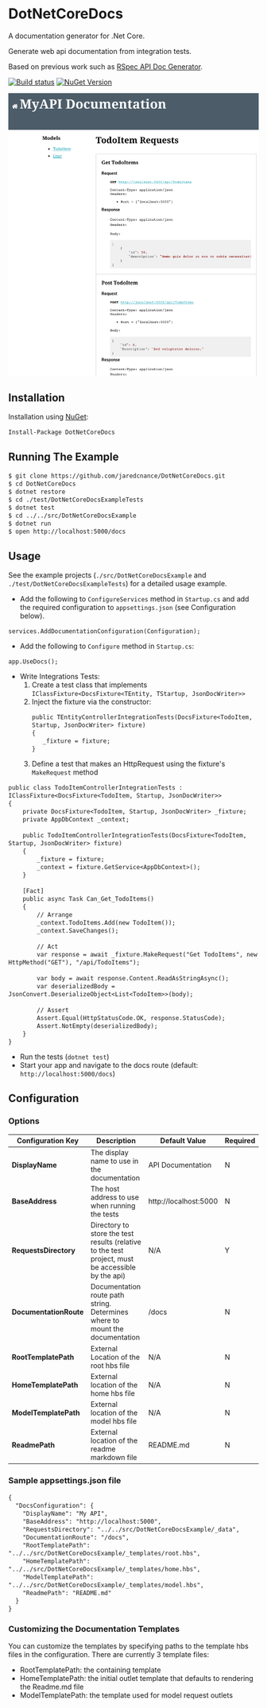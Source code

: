 # DotNetCoreDocs

A documentation generator for .Net Core. 

Generate web api documentation from integration tests.

Based on previous work such as [RSpec API Doc Generator](https://github.com/zipmark/rspec_api_documentation).

[![Build status](https://ci.appveyor.com/api/projects/status/ilmuycxm6g9f6y96?svg=true)](https://ci.appveyor.com/project/jaredcnance/dotnetcoredocs)
[![NuGet Version](https://img.shields.io/nuget/v/DotNetCoreDocs.svg)](https://www.nuget.org/packages/DotNetCoreDocs/)

![Model](screen_model.png)

## Installation

Installation using [NuGet](https://www.nuget.org/packages/DotNetCoreDocs/):

```
Install-Package DotNetCoreDocs
```

## Running The Example

```
$ git clone https://github.com/jaredcnance/DotNetCoreDocs.git
$ cd DotNetCoreDocs
$ dotnet restore
$ cd ./test/DotNetCoreDocsExampleTests
$ dotnet test
$ cd ../../src/DotNetCoreDocsExample
$ dotnet run
$ open http://localhost:5000/docs
```

## Usage

See the example projects (`./src/DotNetCoreDocsExample` and `./test/DotNetCoreDocsExampleTests`) for a detailed usage example.

- Add the following to `ConfigureServices` method in `Startup.cs` and add the required configuration to `appsettings.json` (see Configuration below).

```
services.AddDocumentationConfiguration(Configuration);
```

- Add the following to `Configure` method in `Startup.cs`:

```
app.UseDocs();
```

- Write Integrations Tests:
  1. Create a test class that implements `IClassFixture<DocsFixture<TEntity, TStartup, JsonDocWriter>>`
  2. Inject the fixture via the constructor:
     ```
     public TEntityControllerIntegrationTests(DocsFixture<TodoItem, Startup, JsonDocWriter> fixture)
     {
        _fixture = fixture;
     }
     ```
  3. Define a test that makes an HttpRequest using the fixture's `MakeRequest` method
```
public class TodoItemControllerIntegrationTests : IClassFixture<DocsFixture<TodoItem, Startup, JsonDocWriter>>
{
    private DocsFixture<TodoItem, Startup, JsonDocWriter> _fixture;
    private AppDbContext _context;

    public TodoItemControllerIntegrationTests(DocsFixture<TodoItem, Startup, JsonDocWriter> fixture)
    {
        _fixture = fixture;
        _context = fixture.GetService<AppDbContext>();
    }

    [Fact]
    public async Task Can_Get_TodoItems()
    {
        // Arrange
        _context.TodoItems.Add(new TodoItem());
        _context.SaveChanges();

        // Act
        var response = await _fixture.MakeRequest("Get TodoItems", new HttpMethod("GET"), "/api/TodoItems");

        var body = await response.Content.ReadAsStringAsync();
        var deserializedBody = JsonConvert.DeserializeObject<List<TodoItem>>(body);

        // Assert
        Assert.Equal(HttpStatusCode.OK, response.StatusCode);
        Assert.NotEmpty(deserializedBody);
    }
}
```

- Run the tests (`dotnet test`)
- Start your app and navigate to the docs route (default: `http://localhost:5000/docs`)

## Configuration

### Options

| Configuration Key | Description | Default Value | Required |
|----|----|----|---|
| **DisplayName** | The display name to use in the documentation | API Documentation | N |
| **BaseAddress** | The host address to use when running the tests | http://localhost:5000 | N |
| **RequestsDirectory** | Directory to store the test results (relative to the test project, must be accessible by the api) | N/A | Y |
| **DocumentationRoute** | Documentation route path string. Determines where to mount the documentation | /docs | N |
| **RootTemplatePath** | External Location of the root hbs file | N/A | N |
| **HomeTemplatePath** | External location of the home hbs file | N/A | N |
| **ModelTemplatePath** | External location of the model hbs file | N/A | N |
| **ReadmePath** | External location of the readme markdown file | README.md | N |

### Sample appsettings.json file

```
{
  "DocsConfiguration": {
    "DisplayName": "My API",
    "BaseAddress": "http://localhost:5000",
    "RequestsDirectory": "../../src/DotNetCoreDocsExample/_data",
    "DocumentationRoute": "/docs",
    "RootTemplatePath": "../../src/DotNetCoreDocsExample/_templates/root.hbs",
    "HomeTemplatePath": "../../src/DotNetCoreDocsExample/_templates/home.hbs",
    "ModelTemplatePath": "../../src/DotNetCoreDocsExample/_templates/model.hbs",
    "ReadmePath": "README.md"
  }
}
```

### Customizing the Documentation Templates

You can customize the templates by specifying paths to the template hbs files in the configuration. 
There are currently 3 template files:

 - RootTemplatePath: the containing template
 - HomeTemplatePath: the initial outlet template that defaults to rendering the Readme.md file
 - ModelTemplatePath: the template used for model request outlets